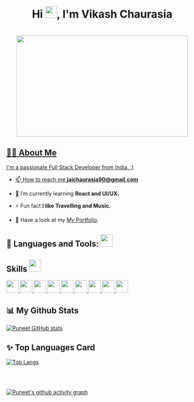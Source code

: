 ### <h1 align="center">Hi <img src="https://raw.githubusercontent.com/MartinHeinz/MartinHeinz/master/wave.gif" width="30px">, I'm Vikash Chaurasia</h1>

<h1 align="center"><a href="#"><img width="450" height="265" src="https://github.com/mayankchaudhary26/Cool-Readme-ideas/raw/master/data/chill%20scene.gif"/</a></h1>

## 🙋‍♂️ About Me

I'm a passionate Full Stack Developer from India. :)

- 📫 How to reach me **jaichaurasia90@gmail.com**
   
- 🌱 I’m currently learning **React and UI/UX.**

- ⚡ Fun fact **I like Travelling and Music.**

- 💬 Have a look at my [My Portfolio](https://vikashportfolio.w3spaces.com/index.html).
## 🚀 Languages and Tools: <img src = "https://media2.giphy.com/media/QssGEmpkyEOhBCb7e1/giphy.gif?cid=ecf05e47a0n3gi1bfqntqmob8g9aid1oyj2wr3ds3mg700bl&rid=giphy.gif" width = 32px>

<p align="left"> 
   
</p>
<h2> Skills <img src = "https://media2.giphy.com/media/QssGEmpkyEOhBCb7e1/giphy.gif?cid=ecf05e47a0n3gi1bfqntqmob8g9aid1oyj2wr3ds3mg700bl&rid=giphy.gif" width = 32px> </h2>
  <a href= https://github.com/PuneetChaubey> <img width ='32px' src 
  ='https://raw.githubusercontent.com/rahulbanerjee26/githubAboutMeGenerator/main/icons/mongodb.svg'> </a>
   <a href= https://github.com/PuneetChaubey> <img width ='32px' src ='https://raw.githubusercontent.com/rahulbanerjee26/githubAboutMeGenerator/main/icons/express.svg'> </a>
<a href= https://github.com/PuneetChaubey> <img width ='32px' src ='https://raw.githubusercontent.com/rahulbanerjee26/githubAboutMeGenerator/main/icons/reactjs.svg'> </a>
   <a href= https://github.com/PuneetChaubey> <img width ='32px' src ='https://raw.githubusercontent.com/rahulbanerjee26/githubAboutMeGenerator/main/icons/nodejs.svg'> </a>
  <a href= https://github.com/PuneetChaubey> <img width ='32px' src ='https://raw.githubusercontent.com/rahulbanerjee26/githubAboutMeGenerator/main/icons/redux.svg'> </a>
  <a href= https://github.com/PuneetChaubey> <img width ='32px' src ='https://raw.githubusercontent.com/rahulbanerjee26/githubAboutMeGenerator/main/icons/typescript.svg'> </a>
<a href=https://github.com/PuneetChaubey> <img width ='32px' src ='https://raw.githubusercontent.com/rahulbanerjee26/githubAboutMeGenerator/main/icons/javascript.svg'> </a>
<a href=https://github.com/PuneetChaubey> <img width ='32px' src ='https://raw.githubusercontent.com/rahulbanerjee26/githubAboutMeGenerator/main/icons/css.svg'> </a>
<a href=https://github.com/PuneetChaubey> <img width ='32px' src ='https://raw.githubusercontent.com/rahulbanerjee26/githubAboutMeGenerator/main/icons/html.svg'> </a>


<br/>


## 📊 My Github Stats

  [![Puneet GitHub stats](https://github-readme-stats.vercel.app/api?username=PuneetChaubey&hide=prs&count_private=true&show_icons=true&theme=radical)](https://github.com/anuraghazra/github-readme-stats)

## ✨ Top Languages Card

[![Top Langs](https://github-readme-stats.vercel.app/api/top-langs/?username=PuneetChaubey&layout=compact)](https://github.com/anuraghazra/github-readme-stats)


<br/>
<br/>


[![Puneet's github activity graph](https://activity-graph.herokuapp.com/graph?username=PuneetChaubey&theme=react-dark)](https://github.com/ashutosh00710/github-readme-activity-graph)


<br/>
<br/>











<!--
**PuneetChaubey/PuneetChaubey** is a ✨ _special_ ✨ repository because its `README.md` (this file) appears on your GitHub profile.
Here are some ideas to get you started:
- 🔭 I’m currently working on ...
- 🌱 I’m currently learning ...
- 👯 I’m looking to collaborate on ...
- 🤔 I’m looking for help with ...
- 💬 Ask me about ...
- 📫 How to reach me: ...
- 😄 Pronouns: ...
- ⚡ Fun fact: ...
-->
